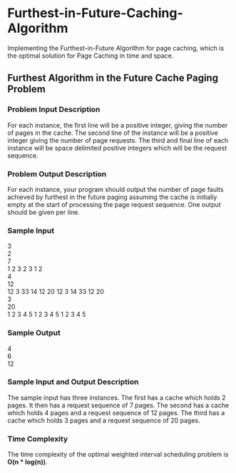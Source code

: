 # Furthest-in-Future-Caching-Algorithm

Implementing the Furthest-in-Future Algorithm for page caching, which is the optimal solution for Page Caching in time and space.

## Furthest Algorithm in the Future Cache Paging Problem

### Problem Input Description
For each instance, the first line will be a positive integer, giving the number of pages in the cache. The second line of the instance will be a positive integer giving the number of page requests. The third and final line of each instance will be space delimited positive integers which will be the request sequence.

### Problem Output Description
For each instance, your program should output the number of page faults achieved by furthest in the future paging assuming the cache is initially empty at the start of processing the page request sequence. One output should be given per line.

### Sample Input
3<br>
2<br>
7<br>
1 2 3 2 3 1 2<br>
4<br>
12<br>
12 3 33 14 12 20 12 3 14 33 12 20<br>
3<br>
20<br>
1 2 3 4 5 1 2 3 4 5 1 2 3 4 5 <br>

### Sample Output
4<br>
6<br>
12<br>

### Sample Input and Output Description
The sample input has three instances. The first has a cache which holds 2 pages. It then has a request sequence of 7 pages. The second has a cache which holds 4 pages and a request sequence of 12 pages. The third has a cache which holds 3 pages and a request sequence of 20 pages.

### Time Complexity
The time complexity of the optimal weighted interval scheduling problem is **O(n * log(n))**.
